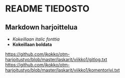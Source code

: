 # README TIEDOSTO
## Markdown harjoittelua
* *Kokeillaan italic fonttia*
* **Kokeillaan boldata**

https://github.com/jkokko/otm-harjoitustyo/blob/master/laskarit/viikko1/gitlog.txt
https://github.com/jkokko/otm-harjoitustyo/blob/master/laskarit/viikko1/komentorivi.txt
